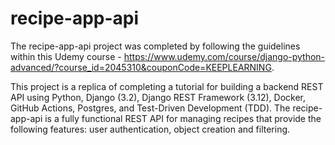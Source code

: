 # recipe-app-api
The recipe-app-api project was completed by following the guidelines within this Udemy course - https://www.udemy.com/course/django-python-advanced/?course_id=2045310&couponCode=KEEPLEARNING. 

This project is a replica of completing a tutorial for building a backend REST API using Python, Django (3.2), Django REST Framework (3.12), Docker, GitHub Actions, Postgres, and Test-Driven Development (TDD). The recipe-app-api is a fully functional REST API for managing recipes that provide the following features: user authentication, object creation and filtering.
